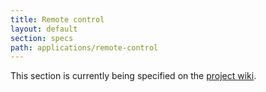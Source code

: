```yaml
---
title: Remote control
layout: default
section: specs
path: applications/remote-control
---
```


This section is currently being specified on the [project wiki](http://github.com/nexgenta/Baird/wiki/IP-remote-control).
